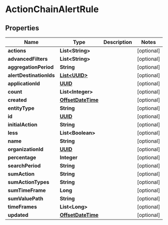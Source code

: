 
# ActionChainAlertRule

## Properties
Name | Type | Description | Notes
------------ | ------------- | ------------- | -------------
**actions** | **List&lt;String&gt;** |  |  [optional]
**advancedFilters** | **List&lt;String&gt;** |  |  [optional]
**aggregationPeriod** | **String** |  |  [optional]
**alertDestinationIds** | [**List&lt;UUID&gt;**](UUID.md) |  |  [optional]
**applicationId** | [**UUID**](UUID.md) |  |  [optional]
**count** | **List&lt;Integer&gt;** |  |  [optional]
**created** | [**OffsetDateTime**](OffsetDateTime.md) |  |  [optional]
**entityType** | **String** |  |  [optional]
**id** | [**UUID**](UUID.md) |  |  [optional]
**initialAction** | **String** |  |  [optional]
**less** | **List&lt;Boolean&gt;** |  |  [optional]
**name** | **String** |  |  [optional]
**organizationId** | [**UUID**](UUID.md) |  |  [optional]
**percentage** | **Integer** |  |  [optional]
**searchPeriod** | **String** |  |  [optional]
**sumAction** | **String** |  |  [optional]
**sumActionTypes** | **String** |  |  [optional]
**sumTimeFrame** | **Long** |  |  [optional]
**sumValuePath** | **String** |  |  [optional]
**timeFrames** | **List&lt;Long&gt;** |  |  [optional]
**updated** | [**OffsetDateTime**](OffsetDateTime.md) |  |  [optional]



